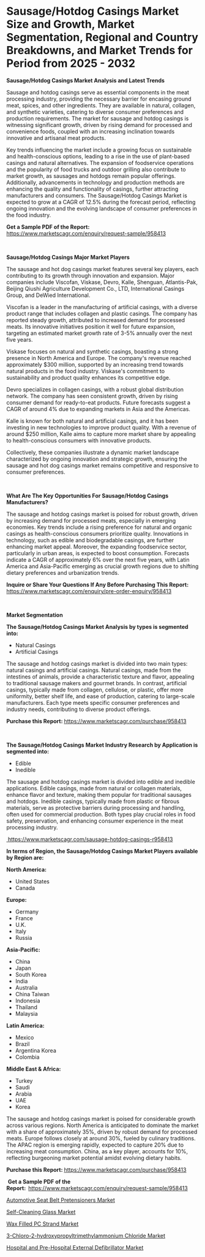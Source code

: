 <p><h1>Sausage/Hotdog Casings Market Size and Growth, Market Segmentation, Regional and Country Breakdowns, and Market Trends for Period from 2025 -  2032</h1></p><p><strong>Sausage/Hotdog Casings Market Analysis and Latest Trends</strong></p>
<p><p>Sausage and hotdog casings serve as essential components in the meat processing industry, providing the necessary barrier for encasing ground meat, spices, and other ingredients. They are available in natural, collagen, and synthetic varieties, catering to diverse consumer preferences and production requirements. The market for sausage and hotdog casings is witnessing significant growth, driven by rising demand for processed and convenience foods, coupled with an increasing inclination towards innovative and artisanal meat products.</p><p>Key trends influencing the market include a growing focus on sustainable and health-conscious options, leading to a rise in the use of plant-based casings and natural alternatives. The expansion of foodservice operations and the popularity of food trucks and outdoor grilling also contribute to market growth, as sausages and hotdogs remain popular offerings. Additionally, advancements in technology and production methods are enhancing the quality and functionality of casings, further attracting manufacturers and consumers. The Sausage/Hotdog Casings Market is expected to grow at a CAGR of 12.5% during the forecast period, reflecting ongoing innovation and the evolving landscape of consumer preferences in the food industry.</p></p>
<p><strong>Get a Sample PDF of the Report:&nbsp;</strong> <a href="https://www.marketscagr.com/enquiry/request-sample/958413?utm_campaign=1868&utm_medium=2&utm_source=Github&utm_content=ia&utm_term=21032025&utm_id=sausagehotdog-casings">https://www.marketscagr.com/enquiry/request-sample/958413</a></p>
<p>&nbsp;</p>
<p><strong>Sausage/Hotdog Casings Major Market Players</strong></p>
<p><p>The sausage and hot dog casings market features several key players, each contributing to its growth through innovation and expansion. Major companies include Viscofan, Viskase, Devro, Kalle, Shenguan, Atlantis-Pak, Beijing Qiushi Agriculture Development Co., LTD, International Casings Group, and DeWied International.</p><p>Viscofan is a leader in the manufacturing of artificial casings, with a diverse product range that includes collagen and plastic casings. The company has reported steady growth, attributed to increased demand for processed meats. Its innovative initiatives position it well for future expansion, targeting an estimated market growth rate of 3-5% annually over the next five years.</p><p>Viskase focuses on natural and synthetic casings, boasting a strong presence in North America and Europe. The company's revenue reached approximately $300 million, supported by an increasing trend towards natural products in the food industry. Viskase's commitment to sustainability and product quality enhances its competitive edge.</p><p>Devro specializes in collagen casings, with a robust global distribution network. The company has seen consistent growth, driven by rising consumer demand for ready-to-eat products. Future forecasts suggest a CAGR of around 4% due to expanding markets in Asia and the Americas.</p><p>Kalle is known for both natural and artificial casings, and it has been investing in new technologies to improve product quality. With a revenue of around $250 million, Kalle aims to capture more market share by appealing to health-conscious consumers with innovative products.</p><p>Collectively, these companies illustrate a dynamic market landscape characterized by ongoing innovation and strategic growth, ensuring the sausage and hot dog casings market remains competitive and responsive to consumer preferences.</p></p>
<p>&nbsp;</p>
<p><strong>What Are The Key Opportunities For Sausage/Hotdog Casings Manufacturers?</strong></p>
<p><p>The sausage and hotdog casings market is poised for robust growth, driven by increasing demand for processed meats, especially in emerging economies. Key trends include a rising preference for natural and organic casings as health-conscious consumers prioritize quality. Innovations in technology, such as edible and biodegradable casings, are further enhancing market appeal. Moreover, the expanding foodservice sector, particularly in urban areas, is expected to boost consumption. Forecasts indicate a CAGR of approximately 6% over the next five years, with Latin America and Asia-Pacific emerging as crucial growth regions due to shifting dietary preferences and urbanization trends.</p></p>
<p><strong>Inquire or Share Your Questions If Any Before Purchasing This Report:</strong> <a href="https://www.marketscagr.com/enquiry/pre-order-enquiry/958413?utm_campaign=1868&utm_medium=2&utm_source=Github&utm_content=ia&utm_term=21032025&utm_id=sausagehotdog-casings">https://www.marketscagr.com/enquiry/pre-order-enquiry/958413</a></p>
<p>&nbsp;</p>
<p><strong>Market Segmentation</strong></p>
<p><strong>The Sausage/Hotdog Casings Market Analysis by types is segmented into:</strong></p>
<p><ul><li>Natural Casings</li><li>Artificial Casings</li></ul></p>
<p><p>The sausage and hotdog casings market is divided into two main types: natural casings and artificial casings. Natural casings, made from the intestines of animals, provide a characteristic texture and flavor, appealing to traditional sausage makers and gourmet brands. In contrast, artificial casings, typically made from collagen, cellulose, or plastic, offer more uniformity, better shelf life, and ease of production, catering to large-scale manufacturers. Each type meets specific consumer preferences and industry needs, contributing to diverse product offerings.</p></p>
<p><strong>Purchase this Report:&nbsp;</strong><a href="https://www.marketscagr.com/purchase/958413?utm_campaign=1868&utm_medium=2&utm_source=Github&utm_content=ia&utm_term=21032025&utm_id=sausagehotdog-casings">https://www.marketscagr.com/purchase/958413</a></p>
<p>&nbsp;</p>
<p><strong>The Sausage/Hotdog Casings Market Industry Research by Application is segmented into:</strong></p>
<p><ul><li>Edible</li><li>Inedible</li></ul></p>
<p><p>The sausage and hotdog casings market is divided into edible and inedible applications. Edible casings, made from natural or collagen materials, enhance flavor and texture, making them popular for traditional sausages and hotdogs. Inedible casings, typically made from plastic or fibrous materials, serve as protective barriers during processing and handling, often used for commercial production. Both types play crucial roles in food safety, preservation, and enhancing consumer experience in the meat processing industry.</p></p>
<p><a href="https://www.marketscagr.com/sausage-hotdog-casings-r958413?utm_campaign=1868&utm_medium=2&utm_source=Github&utm_content=ia&utm_term=21032025&utm_id=sausagehotdog-casings">&nbsp;https://www.marketscagr.com/sausage-hotdog-casings-r958413</a></p>
<p><strong>In terms of Region, the Sausage/Hotdog Casings Market Players available by Region are:</strong></p>
<p>
    <p> <strong> North America: </strong>
        <ul>
            <li>United States</li>
            <li>Canada</li>
        </ul>
        </p> 
    <p> <strong> Europe: </strong>
        <ul>
            <li>Germany</li>
            <li>France</li>
            <li>U.K.</li>
            <li>Italy</li>
            <li>Russia</li>
        </ul>
        </p> 
    <p> <strong> Asia-Pacific: </strong>
        <ul>
            <li>China</li>
            <li>Japan</li>
            <li>South Korea</li>
            <li>India</li>
            <li>Australia</li>
            <li>China Taiwan</li>
            <li>Indonesia</li>
            <li>Thailand</li>
            <li>Malaysia</li>
        </ul>
        </p> 
    <p> <strong> Latin America: </strong>
        <ul>
            <li>Mexico</li>
            <li>Brazil</li>
            <li>Argentina Korea</li>
            <li>Colombia</li>
        </ul>
        </p> 
    <p> <strong> Middle East & Africa: </strong>
        <ul>
            <li>Turkey</li>
            <li>Saudi</li>
            <li>Arabia</li>
            <li>UAE</li>
            <li>Korea</li>
        </ul>
    </p>
    </p>
<p><p>The sausage and hotdog casings market is poised for considerable growth across various regions. North America is anticipated to dominate the market with a share of approximately 35%, driven by robust demand for processed meats. Europe follows closely at around 30%, fueled by culinary traditions. The APAC region is emerging rapidly, expected to capture 20% due to increasing meat consumption. China, as a key player, accounts for 10%, reflecting burgeoning market potential amidst evolving dietary habits.</p></p>
<p><strong>Purchase this Report: </strong><a href="https://www.marketscagr.com/purchase/958413?utm_campaign=1868&utm_medium=2&utm_source=Github&utm_content=ia&utm_term=21032025&utm_id=sausagehotdog-casings">https://www.marketscagr.com/purchase/958413</a></p>
<p>&nbsp;<strong>Get a Sample PDF of the Report:&nbsp;&nbsp;</strong><a href="https://www.marketscagr.com/enquiry/request-sample/958413?utm_campaign=1868&utm_medium=2&utm_source=Github&utm_content=ia&utm_term=21032025&utm_id=sausagehotdog-casings">https://www.marketscagr.com/enquiry/request-sample/958413</a></p>
<p><strong></strong></p>
<p><p><a href="https://github.com/suebabuhai/Market-Research-Report-List-1/blob/main/automotive-seat-belt-pretensioners-market.md?utm_campaign=1868&utm_medium=2&utm_source=Github&utm_content=ia&utm_term=21032025&utm_id=sausagehotdog-casings">Automotive Seat Belt Pretensioners Market</a></p><p><a href="https://github.com/dickstoscopg/Market-Research-Report-List-1/blob/main/self-cleaning-glass-market.md?utm_campaign=1868&utm_medium=2&utm_source=Github&utm_content=ia&utm_term=21032025&utm_id=sausagehotdog-casings">Self-Cleaning Glass Market</a></p><p><a href="https://github.com/papnider/Market-Research-Report-List-1/blob/main/wax-filled-pc-strand-market.md?utm_campaign=1868&utm_medium=2&utm_source=Github&utm_content=ia&utm_term=21032025&utm_id=sausagehotdog-casings">Wax Filled PC Strand Market</a></p><p><a href="https://github.com/foustzelmsdv/Market-Research-Report-List-1/blob/main/3-chloro-2-hydroxypropyltrimethylammonium-chloride-market.md?utm_campaign=1868&utm_medium=2&utm_source=Github&utm_content=ia&utm_term=21032025&utm_id=sausagehotdog-casings">3-Chloro-2-hydroxypropyltrimethylammonium Chloride Market</a></p><p><a href="https://github.com/dagnewopus/Market-Research-Report-List-1/blob/main/hospital-and-pre-hospital-external-defibrillator-market.md?utm_campaign=1868&utm_medium=2&utm_source=Github&utm_content=ia&utm_term=21032025&utm_id=sausagehotdog-casings">Hospital and Pre-Hospital External Defibrillator Market</a></p></p>